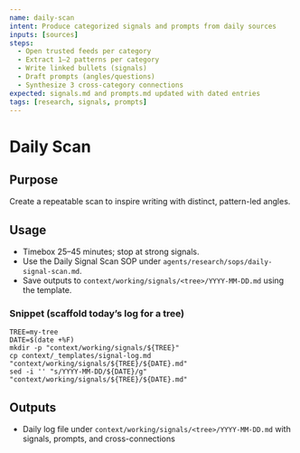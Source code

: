 ```yaml
---
name: daily-scan
intent: Produce categorized signals and prompts from daily sources
inputs: [sources]
steps:
  - Open trusted feeds per category
  - Extract 1–2 patterns per category
  - Write linked bullets (signals)
  - Draft prompts (angles/questions)
  - Synthesize 3 cross-category connections
expected: signals.md and prompts.md updated with dated entries
tags: [research, signals, prompts]
---
```


# Daily Scan

## Purpose
Create a repeatable scan to inspire writing with distinct, pattern-led angles.

## Usage
- Timebox 25–45 minutes; stop at strong signals.
- Use the Daily Signal Scan SOP under `agents/research/sops/daily-signal-scan.md`.
- Save outputs to `context/working/signals/<tree>/YYYY-MM-DD.md` using the template.

### Snippet (scaffold today’s log for a tree)
```
TREE=my-tree
DATE=$(date +%F)
mkdir -p "context/working/signals/${TREE}"
cp context/_templates/signal-log.md "context/working/signals/${TREE}/${DATE}.md"
sed -i '' "s/YYYY-MM-DD/${DATE}/g" "context/working/signals/${TREE}/${DATE}.md"
```

## Outputs
- Daily log file under `context/working/signals/<tree>/YYYY-MM-DD.md` with signals, prompts, and cross-connections

